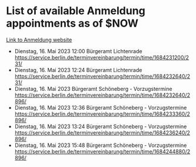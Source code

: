 # List of available Anmeldung appointments as of $NOW
[Link to Anmeldung website](https://service.berlin.de/terminvereinbarung/termin/tag.php?termin=1&anliegen[]=120686&dienstleisterlist=122210,122217,327316,122219,327312,122227,327314,122231,327346,122243,327348,122254,122252,329742,122260,329745,122262,329748,122271,327278,122273,327274,122277,327276,330436,122280,327294,122282,327290,122284,327292,122291,327270,122285,327266,122286,327264,122296,327268,150230,329760,122297,327286,122294,327284,122312,329763,122314,329775,122304,327330,122311,327334,122309,327332,317869,122281,327352,122279,329772,122283,122276,327324,122274,327326,122267,329766,122246,327318,122251,327320,122257,327322,122208,327298,122226,327300&herkunft=http%3A%2F%2Fservice.berlin.de%2Fdienstleistung%2F120686%2F)
- Dienstag, 16. Mai 2023 12:00 Bürgeramt Lichtenrade https://service.berlin.de/terminvereinbarung/termin/time/1684231200/231/
- Dienstag, 16. Mai 2023 12:24 Bürgeramt Lichtenrade https://service.berlin.de/terminvereinbarung/termin/time/1684232640/231/
- Dienstag, 16. Mai 2023  Bürgeramt Schöneberg - Vorzugstermine https://service.berlin.de/terminvereinbarung/termin/time/1684232640/2896/
- Dienstag, 16. Mai 2023 12:36 Bürgeramt Schöneberg - Vorzugstermine https://service.berlin.de/terminvereinbarung/termin/time/1684233360/2896/
- Dienstag, 16. Mai 2023 13:24 Bürgeramt Schöneberg - Vorzugstermine https://service.berlin.de/terminvereinbarung/termin/time/1684236240/2896/
- Dienstag, 16. Mai 2023 15:48 Bürgeramt Schöneberg - Vorzugstermine https://service.berlin.de/terminvereinbarung/termin/time/1684244880/2896/
